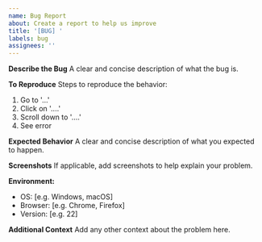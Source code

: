 ```yaml
---
name: Bug Report
about: Create a report to help us improve
title: '[BUG] '
labels: bug
assignees: ''
---
```


**Describe the Bug**
A clear and concise description of what the bug is.

**To Reproduce**
Steps to reproduce the behavior:
1. Go to '...'
2. Click on '....'
3. Scroll down to '....'
4. See error

**Expected Behavior**
A clear and concise description of what you expected to happen.

**Screenshots**
If applicable, add screenshots to help explain your problem.

**Environment:**
 - OS: [e.g. Windows, macOS]
 - Browser: [e.g. Chrome, Firefox]
 - Version: [e.g. 22]

**Additional Context**
Add any other context about the problem here.
